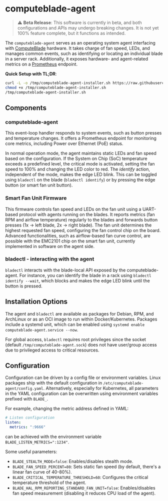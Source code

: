 # computeblade-agent

> :warning: **Beta Release**: This software is currently in beta, and both configurations and APIs may undergo breaking changes. It is not yet 100% feature complete, but it functions as intended.

The `computeblade-agent` serves as an operating system agent interfacing with [ComputeBlade](http://computeblade.com) hardware. It takes charge of fan speed, LEDs, and manages common events, such as identifying or locating an individual blade in a server rack. Additionally, it exposes hardware- and agent-related metrics on a [Prometheus](http://prometheus.io) endpoint.

**Quick Setup with TL;DR**:
```bash
curl -L -o /tmp/computeblade-agent-installer.sh https://raw.githubusercontent.com/github.com/uptime-induestries/compute-blade-agent/main/hack/autoinstall.sh
chmod +x /tmp/computeblade-agent-installer.sh
/tmp/computeblade-agent-installer.sh
```

## Components

### computeblade-agent
This event-loop handler responds to system events, such as button presses and temperature changes. It offers a Prometheus endpoint for monitoring core metrics, including Power over Ethernet (PoE) status.

In normal operation mode, the agent maintains static LEDs and fan speed based on the configuration. If the System on Chip (SoC) temperature exceeds a predefined level, the critical mode is activated, setting the fan speed to 100% and changing the LED color to red. The _identify_ action, independent of the mode, makes the edge LED blink. This can be toggled using `bladectl` on the blade (`bladectl identify`) or by pressing the edge button (or smart fan unit button).

### Smart Fan Unit Firmware
This firmware controls fan speed and LEDs on the fan unit using a UART-based protocol with agents running on the blades. It reports metrics (fan RPM and airflow temperature) regularly to the blades and forwards button presses (1x -> left blade, 2x -> right blade). The fan unit determines the highest requested fan speed, configuring the fan control chip on the board. Advanced functionalities, such as airflow-based fan curve control, are possible with the EMC2101 chip on the smart fan unit, currently implemented in software on the agent side.

### bladectl - interacting with the agent
`bladectl` interacts with the blade-local API exposed by the computeblade-agent. For instance, you can identify the blade in a rack using `bladectl identify --wait`, which blocks and makes the edge LED blink until the button is pressed.

## Installation Options

The agent and `bladectl` are available as packages for Debian, RPM, and ArchLinux or as an OCI image to run within Docker/Kubernetes. Packages include a systemd unit, which can be enabled using `systemd enable computeblade-agent.service --now`.

For global access, `bladectl` requires root privileges since the socket (default `/tmp/computeblade-agent.sock`) does not have user/group access due to privileged access to critical resources.

<!-- WIP
**Kubernetes Deployment**:
A Kustomize environment can be found in `hack/deploy`. Use `kubectl -k hack/deploy` or employ a GitOps tool like FluxCD.
-->

## Configuration
Configuration can be driven by a config file or environment variables. Linux packages ship with the default configuration in `/etc/computeblade-agent/config.yaml`. Alternatively, especially for Kubernetes, all parameters in the YAML configuration can be overwritten using environment variables prefixed with `BLADE_`.

For example, changing the metric address defined in YAML:
```yaml
# Listen configuration
listen:
  metrics: ":9666"
```
can be achieved with the environment variable `BLADE_LISTEN_METRICS=":1234"`.

Some useful parameters:
- `BLADE_STEALTH_MODE=false`: Enables/disables stealth mode.
- `BLADE_FAN_SPEED_PERCENT=80`: Sets static fan speed (by default, there's a linear fan curve of 40-80%).
- `BLADE_CRITICAL_TEMPERATURE_THRESHOLD=60`: Configures the critical temperature threshold of the agent.
- `BLADE_HAL_RPM_REPORTING_STANDARD_FAN_UNIT=false`: Enables/disables fan speed measurement (disabling it reduces CPU load of the agent).

